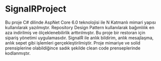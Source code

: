 # SignalRProject
Bu proje C# dilinde AspNet Core 6.0 teknolojisi ile N Katmanlı mimari yapısı kullanılarak yazılmıştır. Repository Design Pattern kullanılarak bağımlılık en aza indirilmiş ve ölçeklenebilirlik arttırılmıştır.
Bu proje bir restoran için sipariş yönetimi uygulamasıdır. SignalR ile anlık bildirim, anlık mesajlaşma, anlık sepet gibi işlemleri gerçekleştirilmiştir. Proje mimariye ve solid prensiplerine olabildiğince sadık şekilde clean code prenseplerinde kodlanmıştır.
